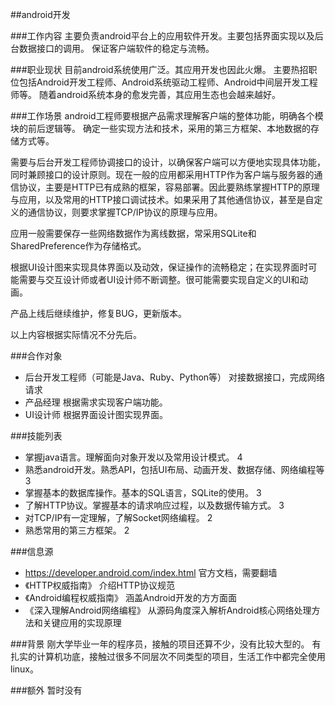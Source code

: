 ##android开发

###工作内容
主要负责android平台上的应用软件开发。主要包括界面实现以及后台数据接口的调用。
保证客户端软件的稳定与流畅。

###职业现状
目前android系统使用广泛。其应用开发也因此火爆。
主要热招职位包括Android开发工程师、Android系统驱动工程师、Android中间层开发工程师等。
随着android系统本身的愈发完善，其应用生态也会越来越好。

###工作场景
android工程师要根据产品需求理解客户端的整体功能，明确各个模块的前后逻辑等。
确定一些实现方法和技术，采用的第三方框架、本地数据的存储方式等。

需要与后台开发工程师协调接口的设计，以确保客户端可以方便地实现具体功能，同时兼顾接口的设计原则。现在一般的应用都采用HTTP作为客户端与服务器的通信协议，主要是HTTP已有成熟的框架，容易部署。因此要熟练掌握HTTP的原理与应用，以及常用的HTTP接口调试技术。如果采用了其他通信协议，甚至是自定义的通信协议，则要求掌握TCP/IP协议的原理与应用。

应用一般需要保存一些网络数据作为离线数据，常采用SQLite和SharedPreference作为存储格式。

根据UI设计图来实现具体界面以及动效，保证操作的流畅稳定；在实现界面时可能需要与交互设计师或者UI设计师不断调整。很可能需要实现自定义的UI和动画。

产品上线后继续维护，修复BUG，更新版本。

以上内容根据实际情况不分先后。

###合作对象
*   后台开发工程师（可能是Java、Ruby、Python等）  对接数据接口，完成网络请求
*   产品经理        根据需求实现客户端功能。
*   UI设计师       根据界面设计图实现界面。

###技能列表
*   掌握java语言。理解面向对象开发以及常用设计模式。          4
*   熟悉android开发。熟悉API，包括UI布局、动画开发、数据存储、网络编程等  3
*   掌握基本的数据库操作。基本的SQL语言，SQLite的使用。      3
*   了解HTTP协议。掌握基本的请求响应过程，以及数据传输方式。  3
*   对TCP/IP有一定理解，了解Socket网络编程。                2
*   熟悉常用的第三方框架。                                 2


###信息源
*   https://developer.android.com/index.html    官方文档，需要翻墙
*   《HTTP权威指南》              介绍HTTP协议规范
*  《Android编程权威指南》		涵盖Android开发的方方面面
*  《深入理解Android网络编程》	从源码角度深入解析Android核心网络处理方法和关键应用的实现原理

###背景
刚大学毕业一年的程序员，接触的项目还算不少，没有比较大型的。
有扎实的计算机功底，接触过很多不同层次不同类型的项目，生活工作中都完全使用linux。

###额外
暂时没有
